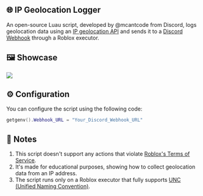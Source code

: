 ## 🌐 IP Geolocation Logger
An open-source Luau script, developed by @mcantcode from Discord, logs geolocation data using an [IP geolocation API](https://ipapi.com/) and sends it to a [Discord Webhook](https://support.discord.com/hc/en-us/articles/228383668-Intro-to-Webhooks) through a Roblox executor.

## 🖼️ Showcase
![](https://i.ibb.co/Mybs2cPL/Screenshot-2025-02-20-19-10-22-932-edit-com-discord.jpg)

## ⚙️ Configuration
You can configure the script using the following code:
```lua
getgenv().Webhook_URL = "Your_Discord_Webhook_URL"
```

## 📝 Notes
1. This script doesn't support any actions that violate [Roblox's Terms of Service](https://en.help.roblox.com/hc/en-us/articles/115004647846-Roblox-Terms-of-Use).
2. It's made for educational purposes, showing how to collect geolocation data from an IP address.
3. The script runs only on a Roblox executor that fully supports [UNC (Unified Naming Convention)](https://github.com/unified-naming-convention/NamingStandard).
